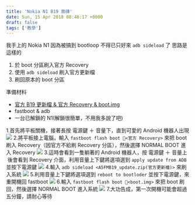```yaml
---
title: 'Nokia N1 B19 救磚'
date: Sun, 15 Apr 2018 08:46:17 +0000
draft: false
tags: ['教學']
---
```


我手上的 Nokia N1 因為被搞到 bootloop 不得已只好來 `adb sideload` 了 思路是這樣的

1.  於 boot 分區刷入官方 Recovery
2.  使用 `adb sideload` 刷入官方更新檔
3.  刷回原本的 boot 分區

準備材料

*   [官方 B19 更新檔 & 官方 Recovery & boot.img](https://drive.google.com/file/d/1DgIpW8_sn8FK4tBihdChVO25Cw73bC8B/view?usp=sharing)
*   fastboot & adb
*   一台已解鎖的 N1(解鎖很簡單，不用我多說了吧)

1.首先將平板關機，接著長按 電源鍵 ＋ 音量下，直到可愛的 Android 機器人出現 ![](https://i.imgur.com/SrmzmUc.jpg) 2.將平板接上電腦，輸入 `fastboot flash boot <官方 Recovery>` 來把 boot 刷入 Recovery（因官方不給刷 Recovery 分區），然後選擇 NORMAL BOOT 進入 Recovery ![](https://i.imgur.com/FgtSO8k.png) 3.這時會看到一隻躺著的 Android 機器人，按 電源鍵 ＋ 音量上  後會看到 Recovery 介面，利用音量上下鍵將選項選到 `apply update from ADB` 並按下電源鍵 ![](https://i.imgur.com/39xyb8b.jpg) 4.輸入 `adb sideload <A5FMB19_update.zip(官方更新檔)>` 來刷入系統 ![](https://i.imgur.com/aTV8ZDp.png) 5.利用音量上下鍵將選項選到 `reboot to bootloder` 並按下電源鍵，來重開機回 fastboot ![](https://i.imgur.com/TLhGaPk.jpg) 6.輸入 `fastboot flash boot <boot.img>` 來把 boot 刷回，然後選擇 NORMAL BOOT 進入系統 ![](https://i.imgur.com/nfx9EfX.png) 7.大功告成，第一次開機可能會超過五分鐘，請耐心等待